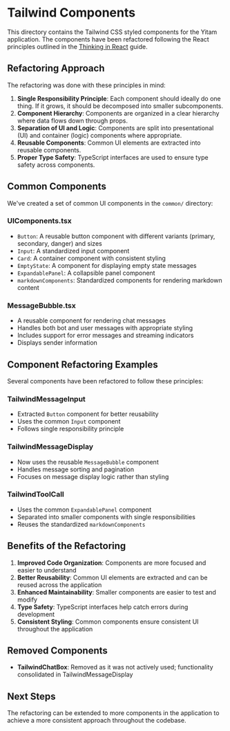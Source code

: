 # Tailwind Components

This directory contains the Tailwind CSS styled components for the Yitam application. The components have been refactored following the React principles outlined in the [Thinking in React](https://react.dev/learn/thinking-in-react) guide.

## Refactoring Approach

The refactoring was done with these principles in mind:

1. **Single Responsibility Principle**: Each component should ideally do one thing. If it grows, it should be decomposed into smaller subcomponents.
2. **Component Hierarchy**: Components are organized in a clear hierarchy where data flows down through props.
3. **Separation of UI and Logic**: Components are split into presentational (UI) and container (logic) components where appropriate.
4. **Reusable Components**: Common UI elements are extracted into reusable components.
5. **Proper Type Safety**: TypeScript interfaces are used to ensure type safety across components.

## Common Components

We've created a set of common UI components in the `common/` directory:

### UIComponents.tsx
- `Button`: A reusable button component with different variants (primary, secondary, danger) and sizes
- `Input`: A standardized input component
- `Card`: A container component with consistent styling
- `EmptyState`: A component for displaying empty state messages
- `ExpandablePanel`: A collapsible panel component
- `markdownComponents`: Standardized components for rendering markdown content

### MessageBubble.tsx
- A reusable component for rendering chat messages
- Handles both bot and user messages with appropriate styling
- Includes support for error messages and streaming indicators
- Displays sender information

## Component Refactoring Examples

Several components have been refactored to follow these principles:

### TailwindMessageInput

- Extracted `Button` component for better reusability
- Uses the common `Input` component
- Follows single responsibility principle

### TailwindMessageDisplay

- Now uses the reusable `MessageBubble` component
- Handles message sorting and pagination
- Focuses on message display logic rather than styling

### TailwindToolCall

- Uses the common `ExpandablePanel` component
- Separated into smaller components with single responsibilities
- Reuses the standardized `markdownComponents`

## Benefits of the Refactoring

1. **Improved Code Organization**: Components are more focused and easier to understand
2. **Better Reusability**: Common UI elements are extracted and can be reused across the application
3. **Enhanced Maintainability**: Smaller components are easier to test and modify
4. **Type Safety**: TypeScript interfaces help catch errors during development
5. **Consistent Styling**: Common components ensure consistent UI throughout the application

## Removed Components

- **TailwindChatBox**: Removed as it was not actively used; functionality consolidated in TailwindMessageDisplay

## Next Steps

The refactoring can be extended to more components in the application to achieve a more consistent approach throughout the codebase. 